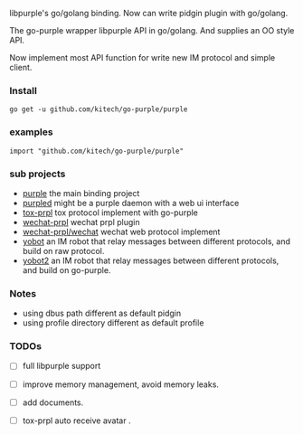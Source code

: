 
libpurple's go/golang binding. Now can write pidgin plugin with go/golang.

The go-purple wrapper libpurple API in go/golang. And supplies an OO style API. 

Now implement most API function for write new IM protocol and simple client.

### Install

    go get -u github.com/kitech/go-purple/purple
    
### examples

    import "github.com/kitech/go-purple/purple"

### sub projects

* [purple](purple/) the main binding project
* [purpled](purpled/) might be a purple daemon with a web ui interface
* [tox-prpl](tox-prpl/) tox protocol implement with go-purple
* [wechat-prpl](wechat-prpl/) wechat prpl plugin
* [wechat-prpl/wechat](wechat-prpl/wechat/) wechat web protocol implement
* [yobot](yobot/) an IM robot that relay messages between different protocols, and build on raw protocol.
* [yobot2](yobot2/) an IM robot that relay messages between different protocols, and build on go-purple.

### Notes

* using dbus path different as default pidgin
* using profile directory different as default profile

### TODOs

- [ ] full libpurple support
- [ ] improve memory management, avoid memory leaks.
- [ ] add documents.
- [ ] tox-prpl auto receive avatar .

